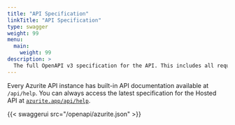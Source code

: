 ```yaml
---
title: "API Specification"
linkTitle: "API Specification"
type: swagger
weight: 99
menu:
  main:
    weight: 99
description: >
  The full OpenAPI v3 specification for the API. This includes all request and response types.
---
```


Every Azurite API instance has built-in API documentation available at `/api/help`. You can always access the latest specification for the Hosted API at [`azurite.app/api/help`](https://azurite.app/api/help).

{{< swaggerui src="/openapi/azurite.json" >}}